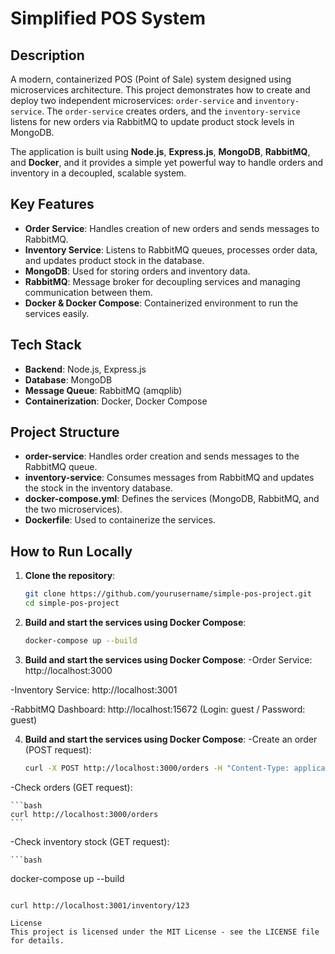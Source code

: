 # Simplified POS System

## Description

A modern, containerized POS (Point of Sale) system designed using microservices architecture. This project demonstrates how to create and deploy two independent microservices: `order-service` and `inventory-service`. The `order-service` creates orders, and the `inventory-service` listens for new orders via RabbitMQ to update product stock levels in MongoDB.

The application is built using **Node.js**, **Express.js**, **MongoDB**, **RabbitMQ**, and **Docker**, and it provides a simple yet powerful way to handle orders and inventory in a decoupled, scalable system.

## Key Features

- **Order Service**: Handles creation of new orders and sends messages to RabbitMQ.
- **Inventory Service**: Listens to RabbitMQ queues, processes order data, and updates product stock in the database.
- **MongoDB**: Used for storing orders and inventory data.
- **RabbitMQ**: Message broker for decoupling services and managing communication between them.
- **Docker & Docker Compose**: Containerized environment to run the services easily.

## Tech Stack

- **Backend**: Node.js, Express.js
- **Database**: MongoDB
- **Message Queue**: RabbitMQ (amqplib)
- **Containerization**: Docker, Docker Compose

## Project Structure

- **order-service**: Handles order creation and sends messages to the RabbitMQ queue.
- **inventory-service**: Consumes messages from RabbitMQ and updates the stock in the inventory database.
- **docker-compose.yml**: Defines the services (MongoDB, RabbitMQ, and the two microservices).
- **Dockerfile**: Used to containerize the services.

## How to Run Locally

1. **Clone the repository**:

   ```bash
   git clone https://github.com/yourusername/simple-pos-project.git
   cd simple-pos-project

   ```

2. **Build and start the services using Docker Compose**:

   ```bash
   docker-compose up --build
   ```

3. **Build and start the services using Docker Compose**:
   -Order Service: http://localhost:3000

-Inventory Service: http://localhost:3001

-RabbitMQ Dashboard: http://localhost:15672 (Login: guest / Password: guest)

4. **Build and start the services using Docker Compose**:
   -Create an order (POST request):
   ```bash
   curl -X POST http://localhost:3000/orders -H "Content-Type: application/json" -d '{"productId":"123", "quantity":2}'
   ```

-Check orders (GET request):

    ```bash
    curl http://localhost:3000/orders
    ```

-Check inventory stock (GET request):

    ```bash

docker-compose up --build
```

curl http://localhost:3001/inventory/123

License
This project is licensed under the MIT License - see the LICENSE file for details.

